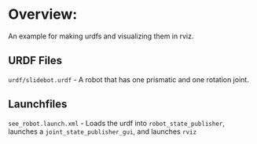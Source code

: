 # Overview:
An example for making urdfs and visualizing them in rviz.

## URDF Files
`urdf/slidebot.urdf` - A robot that has one prismatic and one rotation joint.

## Launchfiles
`see_robot.launch.xml` - Loads the urdf into `robot_state_publisher`, launches a `joint_state_publisher_gui`, and launches `rviz`
